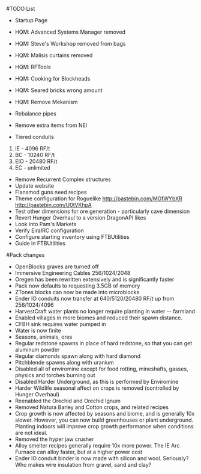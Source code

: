 ﻿#TODO List

- Startup Page
- HQM: Advanced Systems Manager removed
- HQM: Steve's Workshop removed from bags
- HQM: Malisis curtains removed 
- HQM: RFTools
- HQM: Cooking for Blockheads
- HQM: Seared bricks wrong amount
- HQM: Remove Mekanism

- Rebalance pipes
- Remove extra items from NEI

- Tiered conduits
1. IE - 4096 RF/t
2. BC - 10240 RF/t
3. EIO - 20480 RF/t
4. EC - unlimited

- Remove Recurrent Complex structures
- Update website
- Flansmod guns need recipes
- Theme configuration for Roguelike http://pastebin.com/MGfWYbXR http://pastebin.com/U0tVKhpA
- Test other dimensions for ore generation - particularly cave dimension
- Revert Hunger Overhaul to a version DragonAPI likes
- Look into Pam's Markets
- Verify EiraIRC configuration
- Configure starting inventory using FTBUtilities
- Guide in FTBUtilities

#Pack changes

- OpenBlocks graves are turned off
- Immersive Engineering Cables 256/1024/2048
- Oregen has been rewritten extensively and is significantly faster
- Pack now defaults to requesting 3.5GB of memory
- ZTones blocks can now be made into microblocks
- Ender IO conduits now transfer at 640/5120/20480 RF/t up from 256/1024/4096
- HarvestCraft water plants no longer require planting in water -- farmland
- Enabled villages in more biomes and reduced their spawn distance.
- CFBH sink requires water pumped in
- Water is now finite
- Seasons, animals, ores
- Regular redstone spawns in place of hard redstone, so that you can get aluminum powder
- Regular diamonds spawn along with hard diamond
- Pitchblende spawns along with uranium
- Disabled all of enviromine except for food rotting, mineshafts, gasses, physics and torches burning out
- Disabled Harder Underground, as this is performed by Enviromine
- Harder Wildlife seasonal affect on crops is removed (controlled by Hunger Overhaul)
- Reenabled the Orechid and Orechid Ignum
- Removed Natura Barley and Cotton crops, and related recipes
- Crop growth is now affected by seasons and biome, and is generally 10x slower. However, you can now build greenhouses or plant underground. Planting indoors will improve crop growth performance when conditions are not ideal.
- Removed the hyper jaw crusher
- Alloy smelter recipes generally require 10x more power. The IE Arc Furnace can alloy faster, but at a higher power cost
- Ender IO conduit binder is now made with silicon and wool. Seriously? Who makes wire insulation from gravel, sand and clay?